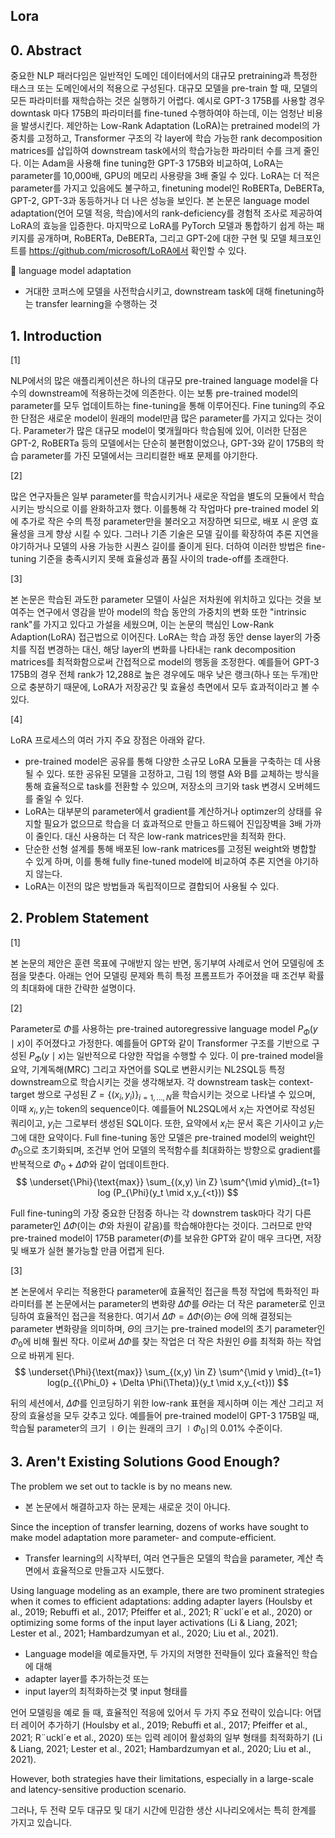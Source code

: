 ## Lora



## 0. Abstract

중요한 NLP 패러다임은 일반적인 도메인 데이터에서의 대규모 pretraining과 특정한 태스크 또는 도메인에서의 적용으로 구성된다. 대규모 모델을 pre-train 할 때, 모델의 모든 파라미터를 재학습하는 것은 실행하기 어렵다. 예시로 GPT-3 175B를 사용할 경우 downtask 마다 175B의 파라미터를 fine-tuned 수행하여야 하는데, 이는 엄청난 비용을 발생시킨다. 제안하는 Low-Rank Adaptation (LoRA)는 pretrained model의 가중치를 고정하고, Transformer 구조의 각 layer에 학습 가능한 rank decomposition matrices를 삽입하여 downstream task에서의 학습가능한 파라미터 수를 크게 줄인다. 이는 Adam을 사용해 fine tuning한 GPT-3 175B와 비교하여, LoRA는 parameter를 10,000배, GPU의 메모리 사용량을 3배 줄일 수 있다. LoRA는 더 적은 parameter를 가지고 있음에도 불구하고, finetuning model인 RoBERTa, DeBERTa, GPT-2, GPT-3과 동등하거나 더 나은 성능을 보인다. 본 논문은 language model adaptation(언어 모델 적응, 학습)에서의 rank-deficiency를 경험적 조사로 제공하여 LoRA의 효능을 입증한다. 마지막으로 LoRA를 PyTorch 모델과 통합하기 쉽게 하는 패키지를 공개하며, RoBERTa, DeBERTa, 그리고 GPT-2에 대한 구현 및 모델 체크포인트를 https://github.com/microsoft/LoRA에서 확인할 수 있다.

📍 language model adaptation

- 거대한 코퍼스에 모델을 사전학습시키고, downstream task에 대해 finetuning하는 transfer learning을 수행하는 것



## 1. Introduction



[1]

NLP에서의 많은 애플리케이션은 하나의 대규모 pre-trained language model을 다수의 downstream에 적용하는것에 의존한다. 이는 보통 pre-trained model의 parameter를 모두 업데이트하는 fine-tuning을 통해 이루어진다. Fine tuning의 주요한 단점은 새로운 model이 원래의 model만큼 많은 parameter를 가지고 있다는 것이다. Parameter가 많은 대규모 model이 몇개월마다 학습됨에 있어, 이러한 단점은 GPT-2, RoBERTa 등의 모델에서는 단순히 불편함이었으나, GPT-3와 같이 175B의 학습 parameter를 가진 모델에서는 크리티컬한 배포 문제를 야기한다.

[2]

많은 연구자들은 일부 parameter를 학습시키거나 새로운 작업을 별도의 모듈에서 학습시키는 방식으로 이를 완화하고자 했다. 이를통해 각 작업마다 pre-trained model 외에 추가로 작은 수의 특정 parameter만을 불러오고 저장하면 되므로, 배포 시 운영 효율성을 크게 향상 시킬 수 있다. 그러나 기존 기술은 모델 깊이를 확장하여 추론 지연을 야기하거나 모델의 사용 가능한 시퀀스 길이를 줄이게 된다. 더하여 이러한 방법은 fine-tuning 기준을 충족시키지 못해 효율성과 품질 사이의 trade-off를 초래한다.

[3]

본 논문은 학습된 과도한 parameter 모델이 사실은 저차원에 위치하고 있다는 것을 보여주는 연구에서 영감을 받아 model의 학습 동안의 가중치의 변화 또한 "intrinsic rank"를 가지고 있다고 가설을 세웠으며, 이는 논문의 핵심인 Low-Rank Adaption(LoRA) 접근법으로 이어진다. LoRA는 학습 과정 동안 dense layer의 가중치를 직접 변경하는 대신, 해당 layer의 변화를 나타내는 rank decomposition matrices를 최적화함으로써 간접적으로 model의 행동을 조정한다. 예를들어 GPT-3 175B의 경우 전체 rank가 12,288로 높은 경우에도 매우 낮은 랭크(하나 또는 두개)만으로 충분하기 때문에, LoRA가 저장공간 및 효율성 측면에서 모두 효과적이라고 볼 수 있다.

[4]

LoRA 프로세스의 여러 가지 주요 장점은 아래와 같다.

- pre-trained model은 공유를 통해 다양한 소규모 LoRA 모듈을 구축하는 데 사용될 수 있다. 또한 공유된 모델을 고정하고, 그림 1의 행렬 A와 B를 교체하는 방식을 통해 효율적으로 task를 전환할 수 있으며, 저장소의 크기와 task 변경시 오버헤드를 줄일 수 있다.
- LoRA는 대부분의 parameter에서 gradient를 계산하거나 optimzer의 상태를 유지할 필요가 없으므로 학습을 더 효과적으로 만들고 하드웨어 진입장벽을 3배 가까이 줄인다. 대신 사용하는 더 작은 low-rank matrices만을 최적화 한다.
- 단순한 선형 설계를 통해 배포된 low-rank matrices를 고정된 weight와 병합할 수 있게 하며, 이를 통해 fully fine-tuned model에 비교하여 추론 지연을 야기하지 않는다.
- LoRA는 이전의 많은 방법들과 독립적이므로 결합되어 사용될 수 있다.



## 2. Problem Statement

[1]

본 논문의 제안은 훈련 목표에 구애받지 않는 반면, 동기부여 사례로서 언어 모델링에 초점을 맞춘다. 아래는 언어 모델링 문제와 특히 특정 프롬프트가 주어졌을 때 조건부 확률의 최대화에 대한 간략한 설명이다.

[2]

Parameter로 $\Phi$를 사용하는 pre-trained autoregressive language model $P_{\Phi}(y \mid x)$이 주어졌다고 가정한다. 예를들어 GPT와 같이 Transformer 구조를 기반으로 구성된 $P_{\Phi}(y \mid x)$는 일반적으로 다양한 작업을 수행할 수 있다. 이 pre-trained model을 요약, 기계독해(MRC) 그리고 자연어를 SQL로 변환시키는 NL2SQL등 특정 downstream으로 학습시키는 것을 생각해보자. 각 downstream task는 context-target 쌍으로 구성된 $Z=\{(x_i, y_i)\}_{i=1,...,N}$을 학습시키는 것으로 나타낼 수 있으며, 이때 $x_i, y_i$는 token의 sequence이다. 예를들어 NL2SQL에서 $x_i$는 자연어로 작성된 쿼리이고, $y_i$는 그로부터 생성된 SQL이다. 또한, 요약에서 $x_i$는 문서 혹은 기사이고 $y_i$는 그에 대한 요약이다. Full fine-tuning 동안 모델은 pre-trained model의 weight인 $\Phi_0$으로 초기화되며, 조건부 언어 모델의 목적함수를 최대화하는 방향으로 gradient를 반복적으로 $\Phi_0 + \Delta \Phi$와 같이 업데이트한다.
$$
\underset{\Phi}{\text{max}} \sum_{(x,y) \in Z} \sum^{\mid y\mid}_{t=1} log (P_{\Phi}(y_t \mid x,y_{<t}))
$$


Full fine-tuning의 가장 중요한 단점중 하나는 각 downstrem task마다 각기 다른 parameter인 $\Delta \Phi$(이는 $\Phi$와 차원이 같음)를 학습해야한다는 것이다. 그러므로 만약 pre-trained model이 175B parameter($\Phi$)를 보유한 GPT와 같이 매우 크다면, 저장 및 배포가 실현 불가능할 만큼 어렵게 된다.

[3]

본 논문에서 우리는 적용한다 parameter에 효율적인 접근을 특정 작업에 특화적인 파라미터를  본 논문에서는 parameter의 변화량 $\Delta \Phi$를 $\Theta$라는 더 작은 parameter로 인코딩하여 효율적인 접근을 적용한다. 여기서 $\Delta \Phi = \Delta \Phi(\Theta)$는 $\Theta$에 의해 결정되는 parameter 변화량을 의미하며, $\Theta$의 크기는 pre-trained model의 초기 parameter인 $\Phi_0$에 비해 훨씬 작다. 이로써 $\Delta \Phi$를 찾는 작업은 더 작은 차원인 $\Theta$를 최적화 하는 작업으로 바뀌게 된다.
$$
\underset{\Phi}{\text{max}} \sum_{(x,y) \in Z} \sum^{\mid y \mid}_{t=1} log(p_{{\Phi_0} + \Delta \Phi(\Theta)}(y_t \mid x,y_{<t}))
$$


뒤의 세션에서, $\Delta \Phi$를 인코딩하기 위한 low-rank 표현을 제시하며 이는 계산 그리고 저장의 효율성을 모두 갖추고 있다. 예를들어 pre-trained model이 GPT-3 175B일 때, 학습될 parameter의 크기 $\mid \Theta \mid$는 원래의 크기 $\mid \Phi_0 \mid$의 0.01% 수준이다.



## 3. Aren't Existing Solutions Good Enough?

The problem we set out to tackle is by no means new.

- 본 논문에서 해결하고자 하는 문제는 새로운 것이 아니다.

Since the inception of transfer learning, dozens of works have sought to make model adaptation more parameter- and compute-efficient.

- Transfer learning의 시작부터, 여러 연구들은 모델의 학습을 parameter, 계산 측면에서 효율적으로 만들고자 시도했다.



Using language modeling as an example, there are two prominent strategies when it comes to efficient adaptations: adding adapter layers (Houlsby et al., 2019; Rebuffi et al., 2017; Pfeiffer et al., 2021; R¨uckl´e et al., 2020) or optimizing some forms of the input layer activations (Li & Liang, 2021; Lester et al., 2021; Hambardzumyan et al., 2020; Liu et al., 2021). 



- Language model을 예로들자면, 두 가지의 저명한 전략들이 있다 효율적인 학습에 대해
- adapter layer를 추가하는것 또는 
- input layer의 최적화하는것 몇 input 형태를



언어 모델링을 예로 들 때, 효율적인 적응에 있어서 두 가지 주요 전략이 있습니다: 어댑터 레이어 추가하기 (Houlsby et al., 2019; Rebuffi et al., 2017; Pfeiffer et al., 2021; R¨uckl´e et al., 2020) 또는 입력 레이어 활성화의 일부 형태를 최적화하기 (Li & Liang, 2021; Lester et al., 2021; Hambardzumyan et al., 2020; Liu et al., 2021). 





However, both strategies have their limitations, especially in a large-scale and latency-sensitive production scenario.



그러나, 두 전략 모두 대규모 및 대기 시간에 민감한 생산 시나리오에서는 특히 한계를 가지고 있습니다.
